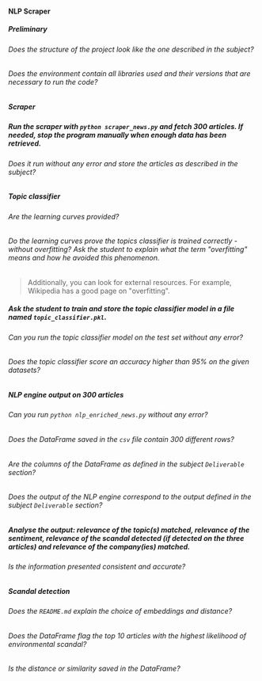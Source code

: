 #### NLP Scraper

##### Preliminary

###### Does the structure of the project look like the one described in the subject?

###### Does the environment contain all libraries used and their versions that are necessary to run the code?

##### Scraper

##### Run the scraper with `python scraper_news.py` and fetch 300 articles. If needed, stop the program manually when enough data has been retrieved.

###### Does it run without any error and store the articles as described in the subject?

##### Topic classifier

###### Are the learning curves provided?

###### Do the learning curves prove the topics classifier is trained correctly - without overfitting? Ask the student to explain what the term "overfitting" means and how he avoided this phenomenon.

> Additionally, you can look for external resources. For example, Wikipedia has a good page on "overfitting".

##### Ask the student to train and store the topic classifier model in a file named `topic_classifier.pkl`.

###### Can you run the topic classifier model on the test set without any error?

###### Does the topic classifier score an accuracy higher than 95% on the given datasets?

##### NLP engine output on 300 articles

###### Can you run `python nlp_enriched_news.py` without any error?

###### Does the DataFrame saved in the `csv` file contain 300 different rows?

###### Are the columns of the DataFrame as defined in the subject `Deliverable` section?

###### Does the output of the NLP engine correspond to the output defined in the subject `Deliverable` section?

##### Analyse the output: relevance of the topic(s) matched, relevance of the sentiment, relevance of the scandal detected (if detected on the three articles) and relevance of the company(ies) matched.

###### Is the information presented consistent and accurate?

##### Scandal detection

###### Does the `README.md` explain the choice of embeddings and distance?

###### Does the DataFrame flag the top 10 articles with the highest likelihood of environmental scandal?

###### Is the distance or similarity saved in the DataFrame?
